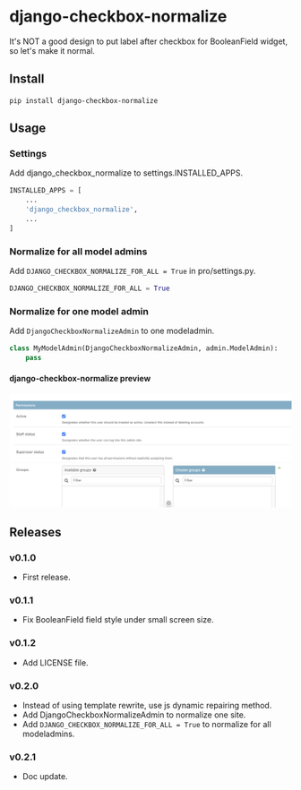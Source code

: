 # django-checkbox-normalize

It's NOT a good design to put label after checkbox for BooleanField widget, so let's make it normal.


## Install

```shell
pip install django-checkbox-normalize
```

## Usage

### Settings

Add django_checkbox_normalize to settings.INSTALLED_APPS.

```python
INSTALLED_APPS = [
    ...
    'django_checkbox_normalize',
    ...
]
```

### Normalize for all model admins

Add `DJANGO_CHECKBOX_NORMALIZE_FOR_ALL = True` in pro/settings.py.

```python
DJANGO_CHECKBOX_NORMALIZE_FOR_ALL = True
```

### Normalize for one model admin

Add `DjangoCheckboxNormalizeAdmin` to one modeladmin.

```python
class MyModelAdmin(DjangoCheckboxNormalizeAdmin, admin.ModelAdmin):
    pass
```

#### django-checkbox-normalize preview

![django-checkbox-normalize preview](https://github.com/zencore-dobetter/pypi-images/raw/main/django-checkbox-normalize/django_checkbox_normalize.png)


## Releases

### v0.1.0

- First release.

### v0.1.1

- Fix BooleanField field style under small screen size.

### v0.1.2

- Add LICENSE file.

### v0.2.0

- Instead of using template rewrite, use js dynamic repairing method.
- Add DjangoCheckboxNormalizeAdmin to normalize one site.
- Add `DJANGO_CHECKBOX_NORMALIZE_FOR_ALL = True` to normalize for all modeladmins.

### v0.2.1

- Doc update.

